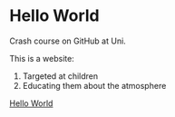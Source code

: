 # Hello World
Crash course on GitHub at Uni.

This is a website:
1. Targeted at children
2. Educating them about the atmosphere

<a href="http://en.wikipedia.org/wiki/Hello_world">Hello World</a>
